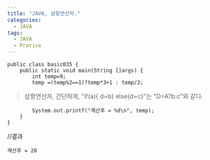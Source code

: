 ```yaml
---
title: "JAVA, 삼항연산자."
categories:
  - JAVA
tags:
  - JAVA
  - Pratice
---
```


	public class basic035 {
		public static void main(String []args) {
			int temp=9;
			temp =(temp%2==1)?temp*3+1 : temp/2; 
			
>삼항연산자, 간단하게, "if(a){ d=b} else{d=c}"는 "D=A?b:c"와 같다.

			System.out.printf("계산후 = %d\n", temp);
		}
	}

//결과

	계산후 = 28
